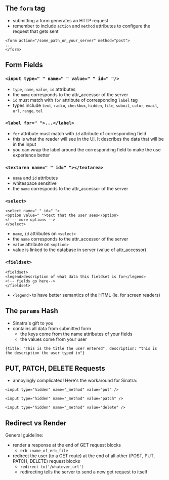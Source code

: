 ## The ```form``` tag
- submitting a form generates an HTTP request
- remember to include ```action``` and ```method``` attributes to configure the request that gets sent

```
<form action="/some_path_on_your_server" method="post">
...
</form>
```

## Form Fields

### ```<input type=" " name=" " value=" " id=" "/>```

- ```type```, ```name```, ```value```, ```id``` attributes
- the ```name``` corresponds to the attr_accessor of the server
- ```id``` must match with ```for``` attribute of corresponding ```label``` tag
- types include ```text```, ```radio```, ```checkbox```, ```hidden```, ```file```, ```submit```, ```color```, ```email```, ```url```, ```range```, ```tel```


### ```<label for=" ">...</label>```

- ```for``` attribute must match with ```id``` attribute of corresponding field
- this is what the reader will see in the UI. It describes the data that will be in the input
- you can wrap the label around the corresponding field to make the use experience better


### ```<textarea name=" " id=" "></textarea>```

- ```name``` and ```id``` attributes
- whitespace sensitive
- the ```name``` corresponds to the attr_accessor of the server

### ```<select>```
```
<select name=" " id=" ">
<option value=" ">text that the user sees</option>
<!--- more options -->
</select>
```

- ```name```, ```id``` attributes on ```<select>```
- the ```name``` corresponds to the attr_accessor of the server
- ```value``` attribute on ```<option>```
- value is linked to the database in server (value of attr_accessor)

### ```<fieldset>```
```
<fieldset>
<legend>description of what data this fieldset is for</legend>
<!-- fields go here-->
</fieldset>
```
- ```<legend>``` to have better semantics of the HTML (ie. for screen readers)


## The ```params``` Hash
- Sinatra's gift to you
- contains all data from submitted form
  - the keys come from the name attributes of your fields
  - the values come from your user

```
{title: "This is the title the user entered", description: "this is the description the user typed in"}
```

## PUT, PATCH, DELETE Requests
- annoyingly complicated!
Here's the workaround for Sinatra:

```
<input type="hidden" name="_method" value="put" />
```
```
<input type="hidden" name="_method" value="patch" />
```
```
<input type="hidden" name="_method" value="delete" />
```

## Redirect vs Render
General guideline:

- render a response at the end of GET request blocks
  - ```erb :name_of_erb_file```
- redirect the user (to a GET route) at the end of all other (POST, PUT, PATCH, DELETE) request blocks
  - ```redirect to('/whatever_url')```
  - redirecting tells the server to send a new get request to itself
